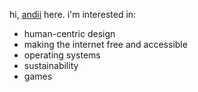 hi, [andii](https://andii.land) here. i'm interested in:
- human-centric design
- making the internet free and accessible
- operating systems
- sustainability
- games
